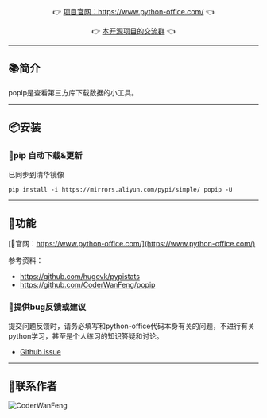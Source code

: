 
<p align="center">
	👉 <a target="_blank" href="https://www.python-office.com/">项目官网：https://www.python-office.com/</a> 👈
</p>
<p align="center">
	👉 <a target="_blank" href="https://python-office-1300615378.cos.ap-chongqing.myqcloud.com/python-office.jpg">本开源项目的交流群</a> 👈
</p>



-------------------------------------------------------------------------------


## 📚简介


popip是查看第三方库下载数据的小工具。

-------------------------------------------------------------------------------

## 📦安装

### 🍊pip 自动下载&更新

已同步到清华镜像

```
pip install -i https://mirrors.aliyun.com/pypi/simple/ popip -U
```


-------------------------------------------------------------------------------

## 📝功能

[📘官网：https://www.python-office.com/](https://www.python-office.com/)

参考资料：

- https://github.com/hugovk/pypistats
- https://github.com/CoderWanFeng/popip
### 🐞提供bug反馈或建议

提交问题反馈时，请务必填写和python-office代码本身有关的问题，不进行有关python学习，甚至是个人练习的知识答疑和讨论。

- [Github issue](https://github.com/CoderWanFeng/wftools/issues)

-------------------------------------------------------------------------------


## 📌联系作者


![CoderWanFeng](https://python-office-1300615378.cos.ap-chongqing.myqcloud.com/python-office-qr.jpg)